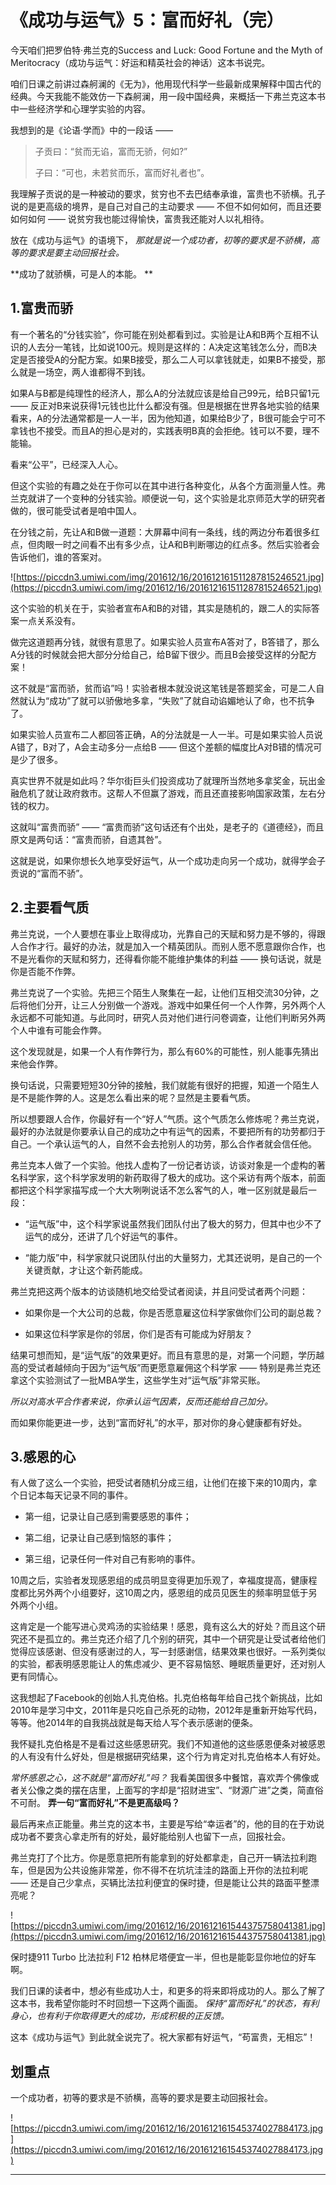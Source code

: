 # 《成功与运气》5：富而好礼（完）

今天咱们把罗伯特·弗兰克的Success and Luck: Good Fortune and the Myth of Meritocracy（成功与运气：好运和精英社会的神话）这本书说完。

咱们日课之前讲过森舸澜的《无为》，他用现代科学一些最新成果解释中国古代的经典。今天我能不能效仿一下森舸澜，用一段中国经典，来概括一下弗兰克这本书中一些经济学和心理学实验的内容。

我想到的是《论语·学而》中的一段话 ——  

> 子贡曰：“贫而无谄，富而无骄，何如?”
> 
> 子曰：“可也，未若贫而乐，富而好礼者也”。

我理解子贡说的是一种被动的要求，贫穷也不去巴结奉承谁，富贵也不骄横。孔子说的是更高级的境界，是自己对自己的主动要求 —— 不但不如何如何，而且还要如何如何 —— 说贫穷我也能过得愉快，富贵我还能对人以礼相待。

放在《成功与运气》的语境下， *那就是说一个成功者，初等的要求是不骄横，高等的要求是要主动回报社会。*

 **成功了就骄横，可是人的本能。 **

## 1.富贵而骄

有一个著名的“分钱实验”，你可能在别处都看到过。实验是让A和B两个互相不认识的人去分一笔钱，比如说100元。规则是这样的：A决定这笔钱怎么分，而B决定是否接受A的分配方案。如果B接受，那么二人可以拿钱就走，如果B不接受，那么就是一场空，两人谁都得不到钱。

如果A与B都是纯理性的经济人，那么A的分法就应该是给自己99元，给B只留1元 —— 反正对B来说获得1元钱也比什么都没有强。但是根据在世界各地实验的结果看来，A的分法通常都是一人一半，因为他知道，如果给B少了，B很可能会宁可不拿钱也不接受。而且A的担心是对的，实践表明B真的会拒绝。钱可以不要，理不能输。

看来“公平”，已经深入人心。

但这个实验的有趣之处在于你可以在其中进行各种变化，从各个方面测量人性。弗兰克就讲了一个变种的分钱实验。顺便说一句，这个实验是北京师范大学的研究者做的，很可能受试者是咱中国人。

在分钱之前，先让A和B做一道题：大屏幕中间有一条线，线的两边分布着很多红点，但肉眼一时之间看不出有多少点，让A和B判断哪边的红点多。然后实验者会告诉他们，谁的答案对。 

![https://piccdn3.umiwi.com/img/201612/16/201612161511287815246521.jpg](https://piccdn3.umiwi.com/img/201612/16/201612161511287815246521.jpg)

这个实验的机关在于，实验者宣布A和B的对错，其实是随机的，跟二人的实际答案一点关系没有。

做完这道题再分钱，就很有意思了。如果实验人员宣布A答对了，B答错了，那么A分钱的时候就会把大部分分给自己，给B留下很少。而且B会接受这样的分配方案！

这不就是“富而骄，贫而谄”吗！实验者根本就没说这笔钱是答题奖金，可是二人自然就认为“成功”了就可以骄傲地多拿，“失败”了就自动谄媚地认了命，也不抗争了。

如果实验人员宣布二人都回答正确，A的分法就是一人一半。可是如果实验人员说A错了，B对了，A会主动多分一点给B —— 但这个差额的幅度比A对B错的情况可是少了很多。

真实世界不就是如此吗？华尔街巨头们投资成功了就理所当然地多拿奖金，玩出金融危机了就让政府救市。这帮人不但赢了游戏，而且还直接影响国家政策，左右分钱的权力。

这就叫“富贵而骄” —— “富贵而骄”这句话还有个出处，是老子的《道德经》，而且原文是两句话：“富贵而骄，自遗其咎”。

这就是说，如果你想长久地享受好运气，从一个成功走向另一个成功，就得学会子贡说的“富而不骄”。 

## 2.主要看气质

弗兰克说，一个人要想在事业上取得成功，光靠自己的天赋和努力是不够的，得跟人合作才行。最好的办法，就是加入一个精英团队。而别人愿不愿意跟你合作，也不是光看你的天赋和努力，还得看你能不能维护集体的利益 —— 换句话说，就是你是否能不作弊。

弗兰克说了一个实验。先把三个陌生人聚集在一起，让他们互相交流30分钟，之后将他们分开，让三人分别做一个游戏。游戏中如果任何一个人作弊，另外两个人永远都不可能知道。与此同时，研究人员对他们进行问卷调查，让他们判断另外两个人中谁有可能会作弊。

这个发现就是，如果一个人有作弊行为，那么有60%的可能性，别人能事先猜出来他会作弊。

换句话说，只需要短短30分钟的接触，我们就能有很好的把握，知道一个陌生人是不是能作弊的人。这是怎么看出来的呢？显然是主要看气质。

所以想要跟人合作，你最好有一个“好人”气质。这个气质怎么修炼呢？弗兰克说，最好的办法就是你要承认自己的成功之中有运气的因素，不要把所有的功劳都归于自己。一个承认运气的人，自然不会去抢别人的功劳，那么合作者就会信任他。

弗兰克本人做了一个实验。他找人虚构了一份记者访谈，访谈对象是一个虚构的著名科学家，这个科学家发明的新药取得了极大的成功。这个采访有两个版本，前面都把这个科学家描写成一个大大咧咧说话不怎么客气的人，唯一区别就是最后一段：

* “运气版”中，这个科学家说虽然我们团队付出了极大的努力，但其中也少不了运气的成分，还讲了几个好运气的事件。

* “能力版”中，科学家就只说团队付出的大量努力，尤其还说明，是自己的一个关键贡献，才让这个新药能成。

弗兰克把这两个版本的访谈随机地交给受试者阅读，并且问受试者两个问题：

* 如果你是一个大公司的总裁，你是否愿意雇这位科学家做你们公司的副总裁？

* 如果这位科学家是你的邻居，你们是否有可能成为好朋友？

结果可想而知，是“运气版”的效果更好。而且有意思的是，对第一个问题，学历越高的受试者越倾向于因为“运气版”而更愿意雇佣这个科学家 —— 特别是弗兰克还拿这个实验测试了一批MBA学生，这些学生对“运气版”非常买账。

 *所以对高水平合作者来说，你承认运气因素，反而还能给自己加分。*

而如果你能更进一步，达到“富而好礼”的水平，那对你的身心健康都有好处。 

## 3.感恩的心

有人做了这么一个实验，把受试者随机分成三组，让他们在接下来的10周内，拿个日记本每天记录不同的事件。

* 第一组，记录让自己感到需要感恩的事件；

* 第二组，记录让自己感到恼怒的事件；

* 第三组，记录任何一件对自己有影响的事件。

10周之后，实验者发现感恩组的成员明显变得更加乐观了，幸福度提高，健康程度都比另外两个小组要好，这10周之内，感恩组的成员见医生的频率明显低于另外两个小组。

这肯定是一个能写进心灵鸡汤的实验结果！感恩，竟有这么大的好处？而且这个研究还不是孤立的。弗兰克还介绍了几个别的研究，其中一个研究是让受试者给他们觉得应该感谢、但没有感谢过的人，写一封感谢信，结果效果也很好。一系列类似的实验，都表明感恩能让人的焦虑减少、更不容易恼怒、睡眠质量更好，还对别人更有同情心。

这我想起了Facebook的创始人扎克伯格。扎克伯格每年给自己找个新挑战，比如2010年是学习中文，2011年是只吃自己杀死的动物，2012年是重新开始写代码，等等。他2014年的自我挑战就是每天给人写个表示感谢的便条。

我怀疑扎克伯格是不是看过这些感恩研究。我们不知道他的这些感恩便条对被感恩的人有没有什么好处，但是根据研究结果，这个行为肯定对扎克伯格本人有好处。

 *常怀感恩之心，这不就是“富而好礼”吗？* 我看美国很多中餐馆，喜欢弄个佛像或者关公像之类的摆在店里，上面写的字却是“招财进宝”、“财源广进”之类，简直俗不可耐。 **弄一句“富而好礼”不是更高级吗？**

最后再来点正能量。弗兰克的这本书，主要是写给“幸运者”的，他的目的在于劝说成功者不要贪心拿走所有的好处，最好能给别人也留下一点，回报社会。

弗兰克打了个比方。你是愿意把所有能拿到的好处都拿走，自己开一辆法拉利跑车，但是因为公共设施非常差，你不得不在坑坑洼洼的路面上开你的法拉利呢 —— 还是自己少拿点，买辆比法拉利便宜的保时捷，但是能让公共的路面平整漂亮呢？ 

![https://piccdn3.umiwi.com/img/201612/16/201612161544375758041381.jpg](https://piccdn3.umiwi.com/img/201612/16/201612161544375758041381.jpg)

保时捷911 Turbo 比法拉利 F12 柏林尼塔便宜一半，但也是能彰显你地位的好车啊。

我们日课的读者中，想必有些成功人士，和更多的将来即将成功的人。那么了解了这本书，我希望你能时不时回想一下这两个画面。 *保持“富而好礼”的状态，有利身心，也有利于你取得更大的成功，形成积极的正反馈。*

这本《成功与运气》到此就全说完了。祝大家都有好运气，“苟富贵，无相忘”！ 

## 划重点

一个成功者，初等的要求是不骄横，高等的要求是要主动回报社会。

![https://piccdn3.umiwi.com/img/201612/16/201612161545374027884173.jpg](https://piccdn3.umiwi.com/img/201612/16/201612161545374027884173.jpg)

---
